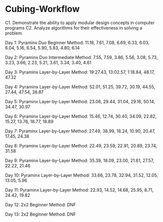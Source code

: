 # Cubing-Workflow
C1. Demonstrate the ability to apply modular design concepts in computer programs C2. Analyze algorithms for their effectiveness in solving a problem.
  
  Day 1:
Pyraminx Duo Beginner Method: 11.18, 7.61, 7.08, 6.69, 6.33, 6.03, 6.04, 5.16, 6.54, 5.90, 5.83, 4.80, 6.14

Day 2:
Pyraminx Duo Intermediate Method: 7.55, 7.59, 3.86, 5.56, 3.08, 5.73, 3.23, 3.66, 2.23, 5.21, 3.61, 3.34, 3.40, 4.61

Day 3:
Pyraminx Layer-by-Layer Method: 19:27.43, 13:02.57, 1:18.84, 48.17, 47.32

Day 4:
Pyraminx Layer-by-Layer Method: 52.01, 51.25, 39.72, 30.19, 44.55, 27.44, 47.54, 38.87

Day 5:
Pyraminx Layer-by-Layer Method: 23.06, 29.44, 31.04, 29.16, 50.14, 34.47, 30.97

Day 6:
Pyraminx Layer-by-Layer Method: 15.46, 12.74, 30.40, 34.09, 22.82, 15.27, 13.76, 18.77, 18.89

Day 7:
Pyraminx Layer-by-Layer Method: 27.49, 38.99, 18.24, 10.90, 20.47, 17.45, 24.38

Day 8:
Pyraminx Layer-by-Layer Method: 22.49, 23.59, 22.91, 20.89, 23.74, 31.58

Day 9:
Pyraminx Layer-by-Layer Method: 35.39, 18.09, 23.00, 21.61, 27.57, 22.22, 21.46

Day 10:
Pyraminx Layer-by-Layer Method: 33.66, 23.78, 32.94, 31.52, 12.05, 13.05, 5.96

Day 11:
Pyraminx Layer-by-Layer Method: 22.93, 14.52, 14.68, 25.95, 8.71, 24.42, 19.82

Day 12:
2x2 Beginner Method: DNF

Day 13:
2x2 Beginner Method: DNF
